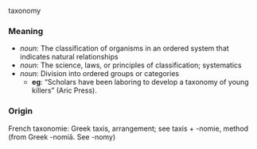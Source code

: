 taxonomy
### Meaning
+ _noun_: The classification of organisms in an ordered system that indicates natural relationships
+ _noun_: The science, laws, or principles of classification; systematics
+ _noun_: Division into ordered groups or categories
    + __eg__:  “Scholars have been laboring to develop a taxonomy of young killers” (Aric Press).

### Origin

French taxonomie: Greek taxis, arrangement; see taxis + -nomie, method (from Greek -nomiā. See -nomy)

